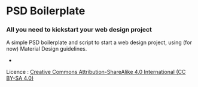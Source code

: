 # PSD Boilerplate
### All you need to kickstart your web design project

A simple PSD boilerplate and script to start a web design project, using (for now) Material Design guidelines.

-

Licence : [Creative Commons Attribution-ShareAlike 4.0 International (CC BY-SA 4.0)](http://creativecommons.org/licenses/by-sa/4.0/)
